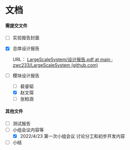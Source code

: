 # 文档

#### 需提交文件


- [ ] 实验报告封面
- [x] 总体设计报告

  URL： [LargeScaleSystem/设计报告.pdf at main · zwc233/LargeScaleSystem (github.com)](https://github.com/zwc233/LargeScaleSystem/blob/main/Document/设计报告.pdf)
- [ ] 模块设计报告
  - [ ] 裴睿韬
  - [x] 赵文琛
  - [ ] 张柏涵

#### 其他文件

  - [ ] 测试报告
  - [ ] 小组会议内容等
      - [x] 2022/4/23 第一次小组会议		讨论分工和初步开发内容
  - [ ] 小结